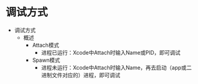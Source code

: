 # 调试方式

* 调试方式
  * 概述
    * Attach模式
      * 进程已运行：Xcode中Attach时输入Name或PID，即可调试
    * Spawn模式
      * 进程未运行：Xcode中Attach时输入Name，再去启动（app或二进制文件对应的）进程，即可调试
